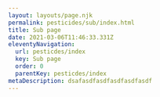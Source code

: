```yaml
---
layout: layouts/page.njk
permalink: pesticides/sub/index.html
title: Sub page
date: 2021-03-06T11:46:33.331Z
eleventyNavigation:
  url: pesticdes/index
  key: Sub page
  order: 0
  parentKey: pesticdes/index
metaDescription: dsafasdfasdfasdfasdfasdf
---
```

